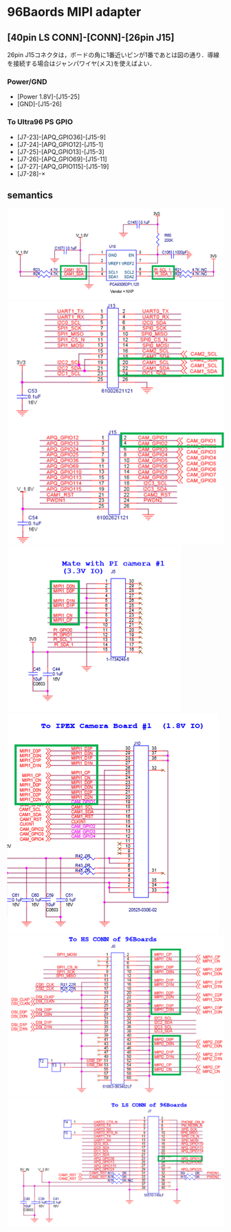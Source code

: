# 96Baords MIPI adapter

## [40pin LS CONN]-[CONN]-[26pin J15]
26pin J15コネクタは，ボードの角に1番近いピンが1番であとは図の通り．導線を接続する場合はジャンパワイヤ(メス)を使えばよい．
### Power/GND
- [Power 1.8V]-[J15-25]
- [GND]-[J15-26]
### To Ultra96 PS GPIO
- [J7-23]-[APQ_GPIO36]-[J15-9]
- [J7-24]-[APQ_GPIO12]-[J15-1]
- [J7-25]-[APQ_GPIO13]-[J15-3]
- [J7-26]-[APQ_GPIO69]-[J15-11]
- [J7-27]-[APQ_GPIO115]-[J15-19]
- [J7-28]-×

## semantics
![j5conn](./96Boards_MIPI_adapter/j5conn.png)
![j13conn](./96Boards_MIPI_adapter/J13conn.png)
![j15](./96Boards_MIPI_adapter/J15.png)
![Mate_with_PI_camera_1](./96Boards_MIPI_adapter/Mate_with_PI_camera_1.png)
![To_IPEX_Camera_Boards_1](./96Boards_MIPI_adapter/To_IPEX_Camera_Boards_1.png)
![To_HS_CONN_of_96Bards](./96Boards_MIPI_adapter/To_HS_CONN_of_96Boards.png)
![To_LS_CONN_of_96Boards](./96Boards_MIPI_adapter/To_LS_CONN_of_96Boards.png)
